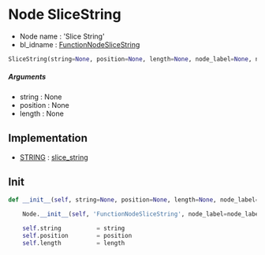 # Node SliceString

- Node name : 'Slice String'
- bl_idname : [FunctionNodeSliceString](https://docs.blender.org/api/current/bpy.types.FunctionNodeSliceString.html)


``` python
SliceString(string=None, position=None, length=None, node_label=None, node_color=None, **kwargs)
```
##### Arguments

- string : None
- position : None
- length : None

## Implementation

- [STRING](/docs/GeoNodes/socket_STRING.md) : [slice_string](/docs/GeoNodes/socket_STRING.md#slice_string)

## Init

``` python
def __init__(self, string=None, position=None, length=None, node_label=None, node_color=None, **kwargs):

    Node.__init__(self, 'FunctionNodeSliceString', node_label=node_label, node_color=node_color, **kwargs)

    self.string          = string
    self.position        = position
    self.length          = length
```
